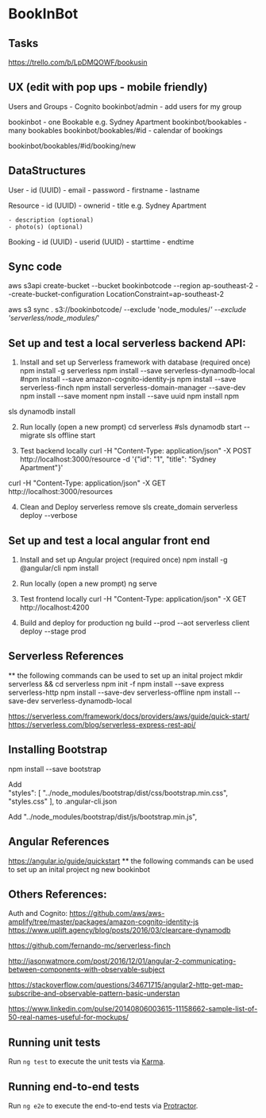 # BookInBot

## Tasks
https://trello.com/b/LpDMQOWF/bookusin

## UX (edit with pop ups - mobile friendly)
Users and Groups - Cognito
bookinbot/admin - add users for my group

bookinbot - one Bookable e.g. Sydney Apartment
bookinbot/bookables - many bookables
bookinbot/bookables/#id - calendar of bookings

bookinbot/bookables/#id/booking/new

## DataStructures

User
    - id (UUID)
    - email
    - password
    - firstname
    - lastname

Resource
    - id (UUID)
    - ownerid
    - title e.g. Sydney Apartment

    - description (optional)
    - photo(s) (optional)

Booking
    - id (UUID)
    - userid (UUID)
    - starttime
    - endtime

## Sync code

aws s3api create-bucket --bucket bookinbotcode --region ap-southeast-2 --create-bucket-configuration LocationConstraint=ap-southeast-2

aws s3 sync . s3://bookinbotcode/ --exclude 'node_modules/*' --exclude 'serverless/node_modules/*' 

## Set up and test a local serverless backend API:

1) Install and set up Serverless framework with database (required once)
npm install -g serverless
npm install --save serverless-dynamodb-local
#npm install --save amazon-cognito-identity-js
npm install --save serverless-finch
npm install serverless-domain-manager --save-dev
npm install --save moment
npm install --save uuid
npm install npm

sls dynamodb install

2) Run locally (open a new prompt)
cd serverless
#sls dynamodb start --migrate
sls offline start

3) Test backend locally
curl -H "Content-Type: application/json" -X POST http://localhost:3000/resource -d '{"id": "1", "title": "Sydney Apartment"}'

curl -H "Content-Type: application/json" -X GET http://localhost:3000/resources

4) Clean and Deploy
serverless remove
sls create_domain
serverless deploy --verbose

## Set up and test a local angular front end

1) Install and set up Angular project (required once)
npm install -g @angular/cli
npm install

2) Run locally (open a new prompt)
ng serve

3) Test frontend locally
curl -H "Content-Type: application/json" -X GET http://localhost:4200

4) Build and deploy for production
ng build --prod --aot
serverless client deploy --stage prod

## Serverless References

** the following commands can be used to set up an inital project
mkdir serverless && cd serverless
npm init -f
npm install --save express serverless-http
npm install --save-dev serverless-offline
npm install --save-dev serverless-dynamodb-local

https://serverless.com/framework/docs/providers/aws/guide/quick-start/
https://serverless.com/blog/serverless-express-rest-api/

## Installing Bootstrap
npm install --save bootstrap

Add        
      "styles": [
        "../node_modules/bootstrap/dist/css/bootstrap.min.css",        
        "styles.css"
      ],
to
.angular-cli.json

Add
        "../node_modules/bootstrap/dist/js/bootstrap.min.js",


## Angular References

https://angular.io/guide/quickstart
** the following commands can be used to set up an inital project
ng new bookinbot


## Others References:


Auth and Cognito:
https://github.com/aws/aws-amplify/tree/master/packages/amazon-cognito-identity-js
https://www.uplift.agency/blog/posts/2016/03/clearcare-dynamodb

https://github.com/fernando-mc/serverless-finch

http://jasonwatmore.com/post/2016/12/01/angular-2-communicating-between-components-with-observable-subject

https://stackoverflow.com/questions/34671715/angular2-http-get-map-subscribe-and-observable-pattern-basic-understan

https://www.linkedin.com/pulse/20140806003615-11158662-sample-list-of-50-real-names-useful-for-mockups/

## Running unit tests

Run `ng test` to execute the unit tests via [Karma](https://karma-runner.github.io).

## Running end-to-end tests

Run `ng e2e` to execute the end-to-end tests via [Protractor](http://www.protractortest.org/).

